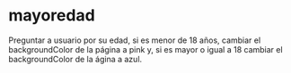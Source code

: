 # mayoredad
Preguntar a usuario por su edad, si es menor de 18 años, cambiar el backgroundColor de la página a pink y, si es mayor o igual a 18 cambiar el backgroundColor de la ágina a azul.

